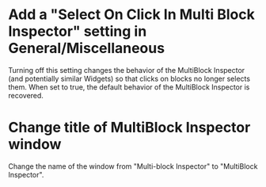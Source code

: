 # Add a "Select On Click In Multi Block Inspector" setting in General/Miscellaneous

Turning off this setting changes the behavior of the MultiBlock Inspector (and potentially similar Widgets) so that clicks on blocks no longer selects them. When set to true, the default behavior of the MultiBlock Inspector is recovered.

# Change title of MultiBlock Inspector window

Change the name of the window from "Multi-block Inspector" to "MultiBlock Inspector".
